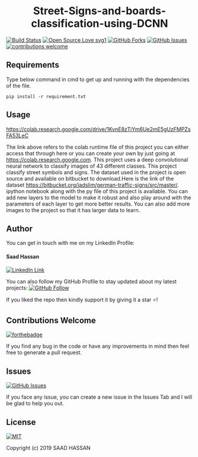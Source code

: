 <h1 align="center">Street-Signs-and-boards-classification-using-DCNN</h1>


[![Build Status](https://img.shields.io/badge/Build-Passing-brightgreen.svg?style=for-the-badge&logo=appveyor)](#)
[![Open Source Love svg1](https://badges.frapsoft.com/os/v1/open-source.svg?v=103)](#)
[![GitHub Forks](https://img.shields.io/github/forks/saadhaxxan/AIPakistan.svg?style=social&label=Fork&maxAge=2592000)](https://github.com/saadhaxxan/Street-Signs-and-boards-classification-using-DCNN/fork)
[![GitHub Issues](https://img.shields.io/github/issues/saadhaxxan/AIPakistan.svg?style=flat&label=Issues&maxAge=2592000)](https://github.com/saadhaxxan/Street-Signs-and-boards-classification-using-DCNN/issues)
[![contributions welcome](https://img.shields.io/badge/contributions-welcome-brightgreen.svg?style=flat&label=Contributions&colorA=red&colorB=black)](#)

## Requirements
Type below command in cmd to get up and running with the dependencies of the file.
```
pip install -r requirement.txt
```
## Usage

https://colab.research.google.com/drive/1KvnE8zTiYm6Ue2mE5gUzFMPZsFA53LeC

The link above refers to the colab runtime file of this project you can either access that through here or you can create your own by just going at https://colab.research.google.com. This project uses a deep convolutional neural network to classify images of 43 different classes. This project classify street symbols and signs. The dataset used in the project is open source and available on bitbucket to download.Here is the link of the dataset  https://bitbucket.org/jadslim/german-traffic-signs/src/master/. ipython notebook along with the py file of this project is available. You can add new layers to the model to make it robust and also play around with the parameters of each layer to get more better results. You can also add more images to the project so that it has larger data to learn. 

## Author
You can get in touch with me on my LinkedIn Profile:

#### Saad Hassan
[![LinkedIn Link](https://img.shields.io/badge/Connect-saadhaxxan-blue.svg?logo=linkedin&longCache=true&style=social&label=Connect
)](https://www.linkedin.com/in/saadhaxxan)

You can also follow my GitHub Profile to stay updated about my latest projects: [![GitHub Follow](https://img.shields.io/badge/Connect-saadhaxxan-blue.svg?logo=Github&longCache=true&style=social&label=Follow)](https://github.com/saadhaxxan)

If you liked the repo then kindly support it by giving it a star ⭐!

## Contributions Welcome
[![forthebadge](https://forthebadge.com/images/badges/built-with-love.svg)](#)

If you find any bug in the code or have any improvements in mind then feel free to generate a pull request.

## Issues
[![GitHub Issues](https://img.shields.io/github/issues/saadhaxxan/AIPakistan.svg?style=flat&label=Issues&maxAge=2592000)](https://www.github.com/saadhaxxan/AIPakistan/issues)

If you face any issue, you can create a new issue in the Issues Tab and I will be glad to help you out.

## License
[![MIT](https://img.shields.io/cocoapods/l/AFNetworking.svg?style=style&label=License&maxAge=2592000)](../master/LICENSE)

Copyright (c) 2019 SAAD HASSAN
